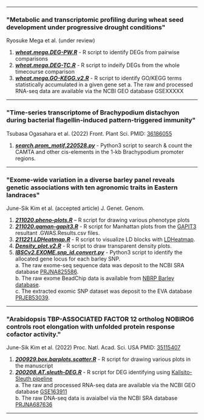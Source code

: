 ***
### "Metabolic and transcriptomic profiling during wheat seed development under progressive drought conditions"
Ryosuke Mega et al. (under review)

1. ***[wheat.mega.DEG-PW.R](https://github.com/junesk9/Codes.from.Articles/blob/main/2022.mega/wheat.mega.DEG-PW.R)*** - R script to identify DEGs from pairwise comparisons
2. ***[wheat.mega.DEG-TC.R](https://github.com/junesk9/Codes.from.Articles/blob/main/2022.mega/wheat.mega.DEG-TC.R)*** - R script to indeify DEGs from the whole timecourse comparison
3. ***[wheat.mega.GO-KEGG.v2.R](https://github.com/junesk9/Codes.from.Articles/blob/main/2022.mega/wheat.mega.GO-KEGG.v2.R)*** - R script to identify GO/KEGG terms statistically accumulated in a given gene set
a. The raw and processed RNA-seq data are available via the NCBI GEO database GSEXXXXX

***
### "Time-series transcriptome of Brachypodium distachyon during bacterial flagellin-induced pattern-triggered immunity"
Tsubasa Ogasahara et al. (2022) Front. Plant Sci. PMID: [36186055](https://pubmed.ncbi.nlm.nih.gov/36186055/)  

1. ***[search.prom_motif.220528.py](2022.ogasahara/search.prom_motif.220528.py)*** - Python3 script to search & count the CAMTA and other cis-elements in the 1-kb Brachypodium promoter regions.


***  
### "Exome-wide variation in a diverse barley panel reveals genetic associations with ten agronomic traits in Eastern landraces"  
June-Sik Kim et al. (accepted article) J. Genet. Genom.  
  
1. ***[211020.pheno-plots.R](https://github.com/junesk9/In-house.codes.published/blob/main/211020.pheno-plots.R)*** – R script for drawing various phenotype plots  
2. ***[211020.qqman-gapit3.R](https://github.com/junesk9/In-house.codes.published/blob/main/211020.qqman-gapit3.R)*** - R script for Manhattan plots from the [GAPIT3](https://github.com/jiabowang/GAPIT3) resultant .GWAS.Results.csv files.  
3. ***[211221.LDHeatmap.R](https://github.com/junesk9/In-house.codes.published/blob/main/211221.LDHeatmap.R)*** - R script to visualize LD blocks with [LDHeatmap](https://sfustatgen.github.io/LDheatmap/).  
4. ***[Density_plot.v2.R](https://github.com/junesk9/In-house.codes.published/blob/main/Density_plot.v2.R)*** - R script to draw transparent density plots.  
5. ***[IBSCv2.EXOME.snp_id.convert.py](https://github.com/junesk9/In-house.codes.published/blob/main/IBSCv2.EXOME.snp_id.convert.py)*** - Python3 script to identify the allocated gene locus for each barley SNP.  
a. The raw exome-seq sequence data was deposit to the NCBI SRA database [PRJNA825586](https://www.ncbi.nlm.nih.gov/bioproject/PRJNA825586).  
b. The raw exome BeadChip data is available from [NBRP Barley database](http://earth.nig.ac.jp/~dclust/download/iSelect_50K_SV274_A2_DesignStrand.xlsx).  
c. The extracted exomic SNP dataset was deposit to the EVA database [PRJEB53039](https://www.ebi.ac.uk/ena/browser/view/PPRJEB53039).  
  

***  
### "Arabidopsis TBP-ASSOCIATED FACTOR 12 ortholog NOBIRO6 controls root elongation with unfolded protein response cofactor activity."
June-Sik Kim et al. (2022) Proc. Natl. Acad. Sci. USA  PMID: [35115407](https://pubmed.ncbi.nlm.nih.gov/35115407/)  

1. ***[200929.box.barplots.scatter.R](2022PNAS/200208.AT.sleuth-DEG.R)*** - R script for drawing various plots in the manuscript  
2. ***[200208.AT.sleuth-DEG.R](2022PNAS/200208.AT.sleuth-DEG.R)***       - R script for DEG identifying using [Kallsito-Sleuth pipeline](https://www.nature.com/articles/nmeth.4324)  
a. The raw and processed RNA-seq data are available via the NCBI GEO database [GSE163911](https://www.ncbi.nlm.nih.gov/geo/query/acc.cgi?acc=GSE163911)  
b. The raw DNA-seq data is avaialbel via the NCBI SRA database [PRJNA687636](https://www.ncbi.nlm.nih.gov/bioproject/PRJNA687636)  

***  

